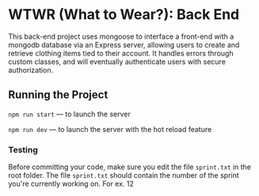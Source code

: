 # WTWR (What to Wear?): Back End

This back-end project uses mongoose to interface a front-end with a mongodb database via an Express server, allowing users to create and retrieve clothing items tied to their account. It handles errors through custom classes, and will eventually authenticate users with secure authorization.

## Running the Project

`npm run start` — to launch the server

`npm run dev` — to launch the server with the hot reload feature

### Testing

Before committing your code, make sure you edit the file `sprint.txt` in the root folder. The file `sprint.txt` should contain the number of the sprint you're currently working on. For ex. 12
